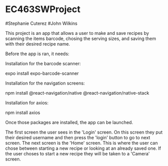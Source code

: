 # EC463SWProject
#Stephanie Cuterez 
#John Wilkins

This project is an app that allows a user to make and save recipes by scanning the items barcode, chosing the serving sizes, and saving them with their desired recipe name. 


Before the app is ran, it needs:


Installation for the barcode scanner:

expo install expo-barcode-scanner 

Installation for the navigation screens:

npm install @react-navigation/native @react-navigation/native-stack 

Installation for axios:

npm install axios

Once those packages are installed, the app can be launched. 

The first screen the user sees in the 'Login' screen. On this screen they put their desired username and then press the 'login' button to go to next screen. The next screen is the 'Home' screen. This is where the user can chose between starting a new recipe or looking at an already saved one. If the user choses to start a new recipe they will be taken to a 'Camera' screen. 
